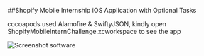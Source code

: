 ##Shopify Mobile Internship iOS Application with Optional Tasks

cocoapods used Alamofire & SwiftyJSON, kindly open ShopifyMobileInternChallenge.xcworkspace to see the app


![Screenshot software](https://github.com/credo92/ShopifyMobileInternChallenge/blob/master/mobile.png "screenshot software")

